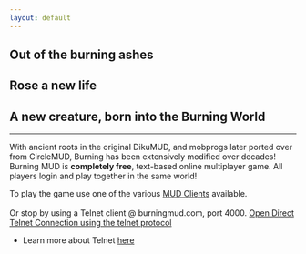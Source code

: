 ```yaml
---
layout: default
---
```


## Out of the burning ashes

## Rose a new life

## A new creature, born into the Burning World

* * *

With ancient roots in the original DikuMUD, and mobprogs later ported over from CircleMUD, Burning has been extensively modified over decades!<br />
Burning MUD is **completely free**, text-based online multiplayer game. All players login and play together in the same world!

To play the game use one of the various [MUD Clients](mud_clients.markdown) available.
<br />
<br />
Or stop by using a Telnet client @ burningmud.com, port 4000.
[Open Direct Telnet Connection using the telnet protocol](telnet://burningmud.com:4000)
* Learn more about Telnet [here](https://learn.microsoft.com/en-us/windows-server/administration/windows-commands/telnet)